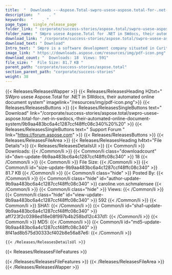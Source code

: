 ```yaml
---
title:  "  Downloads ---Aspose.Total-swpro-usese-aspose.total-for-.net-in-swdocs,-their-automated-online-document-system . " 
description:  "    . " 
keywords:  "    . " 
page_type:  single_release_page
folder_link: " corporate/success-stories/aspose.total/swpro-usese-aspose.total-for-.net-in-swdocs,-their-automated-online-document-system/"
folder_name: " SWpro usese Aspose.Total for .NET in SWdocs, their automated online document system"
download_link: " /corporate/success-stories/aspose.total/swpro-usese-aspose.total-for-.net-in-swdocs,-their-automated-online-document-system/9b9aa483bc6a4c1287ccf48ffc08c340"
download_text: " Download"
Intro_text: " SWpro is a software development company situated in Curitiba, Brazil. Its focus ..."
image_link: " https://downloads.aspose.com/resources/img/pdf-icon.png"
download_count: "  Downloads: 18  Views: 591"
file_size: "  File Size: 81.7 KB "
parent_path: "corporate/success-stories/aspose.total"
section_parent_path: "corporate/success-stories"
weight: 38 
---
```


{{< Releases/ReleasesWapper >}}
  {{< Releases/ReleasesHeading H2txt=" SWpro usese Aspose.Total for .NET in SWdocs, their automated online document system" imagelink="/resources/img/pdf-icon.png">}}
  {{< Releases/ReleasesButtons >}}
    {{< Releases/ReleasesSingleButtons text=" Download" link="/corporate/success-stories/aspose.total/swpro-usese-aspose.total-for-.net-in-swdocs,-their-automated-online-document-system/9b9aa483bc6a4c1287ccf48ffc08c340%20%20" >}}
    {{< Releases/ReleasesSingleButtons text=" Support Forum " link="https://forum.aspose.com" >}}
  {{< Releases/ReleasesButtons >}}
  {{< Releases/ReleasesFileArea >}}
    {{< Releases/ReleasesHeading h4txt="File Details">}}
    {{< Releases/ReleasesDetailsUl >}}
            {{< Common/li  >}} Downloads: {{< /Common/li >}} 
      {{< Common/li class="downloadcount" id="dwn-update-9b9aa483bc6a4c1287ccf48ffc08c340" >}} 18 {{< /Common/li >}} 
      {{< Common/li  >}} File Size: {{< /Common/li >}} 
      {{< Common/li id="size-update-9b9aa483bc6a4c1287ccf48ffc08c340" >}} 81.7 KB {{< /Common/li >}} 
      {{< Common/li  class="hide" >}} Posted By: {{< /Common/li >}} 
      {{< Common/li class="hide" id="author-update-9b9aa483bc6a4c1287ccf48ffc08c340" >}} caroline.von.schmalensee {{< /Common/li >}} 
      {{< Common/li class="hide"  >}} Views: {{< /Common/li >}} 
      {{< Common/li class="hide" id="view-update-9b9aa483bc6a4c1287ccf48ffc08c340" >}} 592 {{< /Common/li >}} 
      {{< Common/li  >}} SHA1: {{< /Common/li >}} 
      {{< Common/li id="sha1-update-9b9aa483bc6a4c1287ccf48ffc08c340" >}} aff723f2c0398ed18e08f997b4b258bd12c437d1: {{< /Common/li >}} 
      {{< Common/li  >}} MD5: {{< /Common/li >}} 
      {{< Common/li id="md5-update-9b9aa483bc6a4c1287ccf48ffc08c340" >}} 8f41ad8b575d30333cf402b8e56a87e6: {{< /Common/li >}} 

    {{< /Releases/ReleasesDetailsUl >}}

  {{< Releases/ReleasesFileFeatures >}}
      
  {{< /Releases/ReleasesFileFeatures >}}
 {{< /Releases/ReleasesFileArea >}}
{{< /Releases/ReleasesWapper >}}


